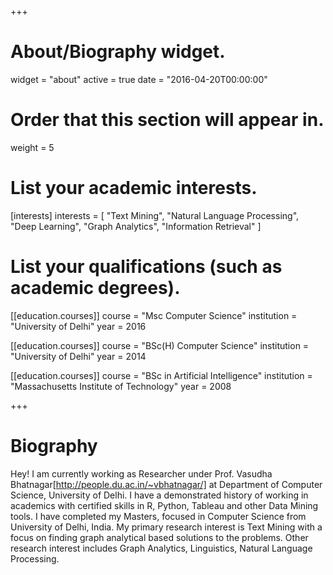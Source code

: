 +++
# About/Biography widget.
widget = "about"
active = true
date = "2016-04-20T00:00:00"

# Order that this section will appear in.
weight = 5

# List your academic interests.
[interests]
  interests = [
    "Text Mining",
    "Natural Language Processing",
    "Deep Learning",
    "Graph Analytics",
    "Information Retrieval"
  ]

# List your qualifications (such as academic degrees).
[[education.courses]]
  course = "Msc Computer Science"
  institution = "University of Delhi"
  year = 2016

[[education.courses]]
  course = "BSc(H) Computer Science"
  institution = "University of Delhi"
  year = 2014

[[education.courses]]
  course = "BSc in Artificial Intelligence"
  institution = "Massachusetts Institute of Technology"
  year = 2008
 
+++

# Biography

Hey! I am currently working as Researcher under Prof. Vasudha Bhatnagar[http://people.du.ac.in/~vbhatnagar/] at Department of Computer Science, University of Delhi. I have a demonstrated history of working in academics with certified skills in R, Python, Tableau and other Data Mining tools. I have completed my Masters, focused in Computer Science from University of Delhi, India. My primary research interest is Text Mining with a focus on finding graph analytical based solutions to the problems. Other research interest includes Graph Analytics, Linguistics, Natural Language Processing.
